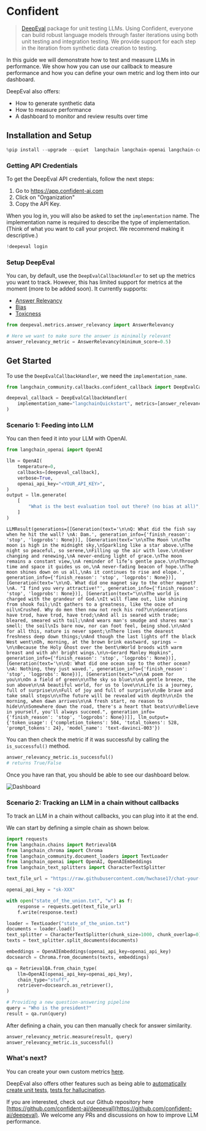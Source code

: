 # Confident

>[DeepEval](https://confident-ai.com) package for unit testing LLMs.
> Using Confident, everyone can build robust language models through faster iterations
> using both unit testing and integration testing. We provide support for each step in the iteration
> from synthetic data creation to testing.


In this guide we will demonstrate how to test and measure LLMs in performance. We show how you can use our callback to measure performance and how you can define your own metric and log them into our dashboard.

DeepEval also offers:
- How to generate synthetic data
- How to measure performance
- A dashboard to monitor and review results over time

## Installation and Setup


```python
%pip install --upgrade --quiet  langchain langchain-openai langchain-community deepeval langchain-chroma
```

### Getting API Credentials

To get the DeepEval API credentials, follow the next steps:

1. Go to https://app.confident-ai.com
2. Click on "Organization"
3. Copy the API Key.


When you log in, you will also be asked to set the `implementation` name. The implementation name is required to describe the type of implementation. (Think of what you want to call your project. We recommend making it descriptive.)


```python
!deepeval login
```

### Setup DeepEval

You can, by default, use the `DeepEvalCallbackHandler` to set up the metrics you want to track. However, this has limited support for metrics at the moment (more to be added soon). It currently supports:
- [Answer Relevancy](https://docs.confident-ai.com/docs/measuring_llm_performance/answer_relevancy)
- [Bias](https://docs.confident-ai.com/docs/measuring_llm_performance/debias)
- [Toxicness](https://docs.confident-ai.com/docs/measuring_llm_performance/non_toxic)


```python
from deepeval.metrics.answer_relevancy import AnswerRelevancy

# Here we want to make sure the answer is minimally relevant
answer_relevancy_metric = AnswerRelevancy(minimum_score=0.5)
```

## Get Started

To use the `DeepEvalCallbackHandler`, we need the `implementation_name`. 


```python
from langchain_community.callbacks.confident_callback import DeepEvalCallbackHandler

deepeval_callback = DeepEvalCallbackHandler(
    implementation_name="langchainQuickstart", metrics=[answer_relevancy_metric]
)
```

### Scenario 1: Feeding into LLM

You can then feed it into your LLM with OpenAI.


```python
from langchain_openai import OpenAI

llm = OpenAI(
    temperature=0,
    callbacks=[deepeval_callback],
    verbose=True,
    openai_api_key="<YOUR_API_KEY>",
)
output = llm.generate(
    [
        "What is the best evaluation tool out there? (no bias at all)",
    ]
)
```



```output
LLMResult(generations=[[Generation(text='\n\nQ: What did the fish say when he hit the wall? \nA: Dam.', generation_info={'finish_reason': 'stop', 'logprobs': None})], [Generation(text='\n\nThe Moon \n\nThe moon is high in the midnight sky,\nSparkling like a star above.\nThe night so peaceful, so serene,\nFilling up the air with love.\n\nEver changing and renewing,\nA never-ending light of grace.\nThe moon remains a constant view,\nA reminder of life’s gentle pace.\n\nThrough time and space it guides us on,\nA never-fading beacon of hope.\nThe moon shines down on us all,\nAs it continues to rise and elope.', generation_info={'finish_reason': 'stop', 'logprobs': None})], [Generation(text='\n\nQ. What did one magnet say to the other magnet?\nA. "I find you very attractive!"', generation_info={'finish_reason': 'stop', 'logprobs': None})], [Generation(text="\n\nThe world is charged with the grandeur of God.\nIt will flame out, like shining from shook foil;\nIt gathers to a greatness, like the ooze of oil\nCrushed. Why do men then now not reck his rod?\n\nGenerations have trod, have trod, have trod;\nAnd all is seared with trade; bleared, smeared with toil;\nAnd wears man's smudge and shares man's smell: the soil\nIs bare now, nor can foot feel, being shod.\n\nAnd for all this, nature is never spent;\nThere lives the dearest freshness deep down things;\nAnd though the last lights off the black West went\nOh, morning, at the brown brink eastward, springs —\n\nBecause the Holy Ghost over the bent\nWorld broods with warm breast and with ah! bright wings.\n\n~Gerard Manley Hopkins", generation_info={'finish_reason': 'stop', 'logprobs': None})], [Generation(text='\n\nQ: What did one ocean say to the other ocean?\nA: Nothing, they just waved.', generation_info={'finish_reason': 'stop', 'logprobs': None})], [Generation(text="\n\nA poem for you\n\nOn a field of green\n\nThe sky so blue\n\nA gentle breeze, the sun above\n\nA beautiful world, for us to love\n\nLife is a journey, full of surprise\n\nFull of joy and full of surprise\n\nBe brave and take small steps\n\nThe future will be revealed with depth\n\nIn the morning, when dawn arrives\n\nA fresh start, no reason to hide\n\nSomewhere down the road, there's a heart that beats\n\nBelieve in yourself, you'll always succeed.", generation_info={'finish_reason': 'stop', 'logprobs': None})]], llm_output={'token_usage': {'completion_tokens': 504, 'total_tokens': 528, 'prompt_tokens': 24}, 'model_name': 'text-davinci-003'})
```


You can then check the metric if it was successful by calling the `is_successful()` method.


```python
answer_relevancy_metric.is_successful()
# returns True/False
```

Once you have ran that, you should be able to see our dashboard below. 

![Dashboard](https://docs.confident-ai.com/assets/images/dashboard-screenshot-b02db73008213a211b1158ff052d969e.png)

### Scenario 2: Tracking an LLM in a chain without callbacks

To track an LLM in a chain without callbacks, you can plug into it at the end.

We can start by defining a simple chain as shown below.


```python
import requests
from langchain.chains import RetrievalQA
from langchain_chroma import Chroma
from langchain_community.document_loaders import TextLoader
from langchain_openai import OpenAI, OpenAIEmbeddings
from langchain_text_splitters import CharacterTextSplitter

text_file_url = "https://raw.githubusercontent.com/hwchase17/chat-your-data/master/state_of_the_union.txt"

openai_api_key = "sk-XXX"

with open("state_of_the_union.txt", "w") as f:
    response = requests.get(text_file_url)
    f.write(response.text)

loader = TextLoader("state_of_the_union.txt")
documents = loader.load()
text_splitter = CharacterTextSplitter(chunk_size=1000, chunk_overlap=0)
texts = text_splitter.split_documents(documents)

embeddings = OpenAIEmbeddings(openai_api_key=openai_api_key)
docsearch = Chroma.from_documents(texts, embeddings)

qa = RetrievalQA.from_chain_type(
    llm=OpenAI(openai_api_key=openai_api_key),
    chain_type="stuff",
    retriever=docsearch.as_retriever(),
)

# Providing a new question-answering pipeline
query = "Who is the president?"
result = qa.run(query)
```

After defining a chain, you can then manually check for answer similarity.


```python
answer_relevancy_metric.measure(result, query)
answer_relevancy_metric.is_successful()
```

### What's next?

You can create your own custom metrics [here](https://docs.confident-ai.com/docs/quickstart/custom-metrics). 

DeepEval also offers other features such as being able to [automatically create unit tests](https://docs.confident-ai.com/docs/quickstart/synthetic-data-creation), [tests for hallucination](https://docs.confident-ai.com/docs/measuring_llm_performance/factual_consistency).

If you are interested, check out our Github repository here [https://github.com/confident-ai/deepeval](https://github.com/confident-ai/deepeval). We welcome any PRs and discussions on how to improve LLM performance.
